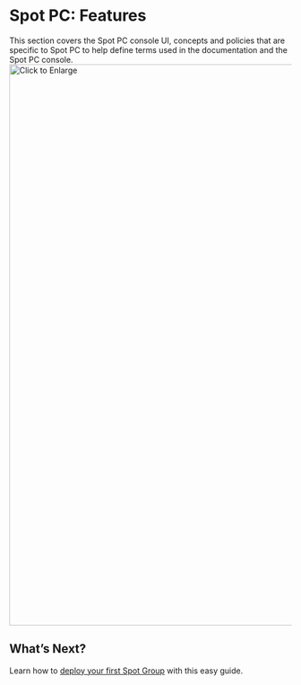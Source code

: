 <meta name=“robots” content=“noindex”>

# Spot PC: Features

This section covers the Spot PC console UI, concepts and policies that are specific to Spot PC to help define terms used in the documentation and the Spot PC console.
<br><a href="https://docs.spot.io/spot-pc/_media/features-01.png" target="_blank"><img src="/spot-pc/_media/features-01.png" alt="Click to Enlarge" width="1000"> </a>

## What’s Next?

Learn how to [deploy your first Spot Group](spot-pc/tutorials/deploy-spot-pc) with this easy guide.
